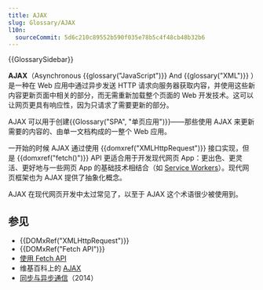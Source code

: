 ```yaml
---
title: AJAX
slug: Glossary/AJAX
l10n:
  sourceCommit: 5d6c210c89552b590f035e78b5c4f48cb48b32b6
---
```


{{GlossarySidebar}}

**AJAX**（Asynchronous {{glossary("JavaScript")}} And {{glossary("XML")}} ）是一种在 Web 应用中通过异步发送 HTTP 请求向服务器获取内容，并使用这些新内容更新页面中相关的部分，而无需重新加载整个页面的 Web 开发技术。这可以让网页更具有响应性，因为只请求了需要更新的部分。

AJAX 可以用于创建{{Glossary("SPA", "单页应用")}}——那些使用 AJAX 来更新需要的内容的、由单一文档构成的一整个 Web 应用。

一开始的时候 AJAX 通过使用 {{domxref("XMLHttpRequest")}} 接口实现，但是 {{domxref("fetch()")}} API 更适合用于开发现代网页 App：更出色、更灵活、更好地与一些网页 App 的基础技术相结合（如 [Service Workers](/zh-CN/docs/Web/API/Service_Worker_API)）。现代网页框架也为 AJAX 提供了抽象化概念。

AJAX 在现代网页开发中太过常见了，以至于 AJAX 这个术语很少被使用到。

## 参见

- {{DOMxRef("XMLHttpRequest")}}
- {{DOMxRef("Fetch API")}}
- [使用 Fetch API](/zh-CN/docs/Web/API/Fetch_API/Using_Fetch)
- 维基百科上的 [AJAX](https://zh.wikipedia.org/wiki/AJAX)
- [同步与异步通信](https://peoplesofttutorial.com/difference-between-synchronous-and-asynchronous-messaging/)（2014）
